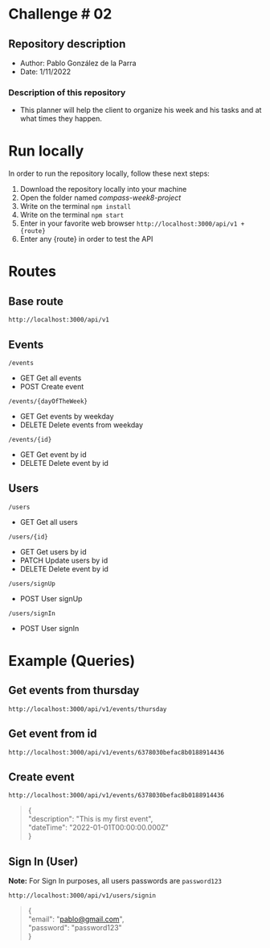 # Challenge # 02
## Repository description
* Author: Pablo González de la Parra
* Date: 1/11/2022

### Description of this repository
* This planner will help the client to organize his week and his tasks and at what times they happen.

# Run locally
In order to run the repository locally, follow these next steps:
1. Download the repository locally into your machine
1. Open the folder named *compass-week8-project*
1. Write on the terminal `npm install`
1. Write on the terminal `npm start`
1. Enter in your favorite web browser `http://localhost:3000/api/v1 + {route}`
1. Enter any {route} in order to test the API

# Routes
## Base route
```
http://localhost:3000/api/v1
```

## Events
```
/events
```
* GET Get all events
* POST Create event

```
/events/{dayOfTheWeek}
```
* GET Get events by weekday
* DELETE Delete events from weekday

```
/events/{id}
```
* GET Get event by id
* DELETE Delete event by id

## Users
```
/users
```
* GET Get all users
```
/users/{id}
```
* GET Get users by id
* PATCH Update users by id
* DELETE Delete event by id
```
/users/signUp
```
* POST User signUp

```
/users/signIn
```
* POST User signIn
# Example (Queries)
## Get events from thursday
```
http://localhost:3000/api/v1/events/thursday
```
## Get event from id
```
http://localhost:3000/api/v1/events/6378030befac8b0188914436
```
## Create event
```
http://localhost:3000/api/v1/events/6378030befac8b0188914436
```
> {\
	"description": "This is my first event",\
	"dateTime": "2022-01-01T00:00:00.000Z"\
}

## Sign In (User)
**Note:** For Sign In purposes, all users passwords are `password123`

```
http://localhost:3000/api/v1/users/signin
```
> {\
	"email": "pablo@gmail.com",\
	"password": "password123"\
}
